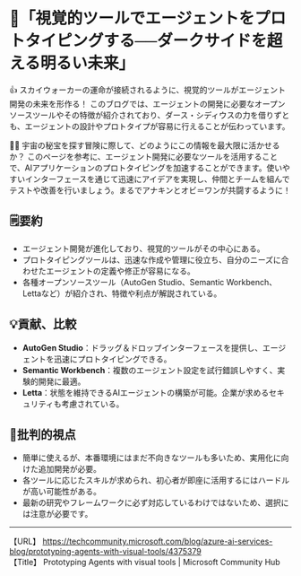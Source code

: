 # 🌌「視覚的ツールでエージェントをプロトタイピングする──ダークサイドを超える明るい未来」

👍 スカイウォーカーの運命が接続されるように、視覚的ツールがエージェント開発の未来を形作る！ このブログでは、エージェントの開発に必要なオープンソースツールやその特徴が紹介されており、ダース・シディウスの力を借りずとも、エージェントの設計やプロトタイプが容易に行えることが伝わっています。

🙋‍♂️ 宇宙の秘宝を探す冒険に際して、どのようにこの情報を最大限に活かせるか？
このページを参考に、エージェント開発に必要なツールを活用することで、AIアプリケーションのプロトタイピングを加速することができます。使いやすいインターフェースを通じて迅速にアイデアを実現し、仲間とチームを組んでテストや改善を行いましょう。まるでアナキンとオビ＝ワンが共闘するように！

## 🗒️要約

- エージェント開発が進化しており、視覚的ツールがその中心にある。
- プロトタイピングツールは、迅速な作成や管理に役立ち、自分のニーズに合わせたエージェントの定義や修正が容易になる。
- 各種オープンソースツール（AutoGen Studio、Semantic Workbench、Lettaなど）が紹介され、特徴や利点が解説されている。

## 💡貢献、比較

- **AutoGen Studio**：ドラッグ＆ドロップインターフェースを提供し、エージェントを迅速にプロトタイピングできる。
- **Semantic Workbench**：複数のエージェント設定を試行錯誤しやすく、実験的開発に最適。
- **Letta**：状態を維持できるAIエージェントの構築が可能。企業が求めるセキュリティも考慮されている。

## 🤔批判的視点

- 簡単に使えるが、本番環境にはまだ不向きなツールも多いため、実用化に向けた追加開発が必要。
- 各ツールに応じたスキルが求められ、初心者が即座に活用するにはハードルが高い可能性がある。
- 最新の研究やフレームワークに必ず対応しているわけではないため、選択には注意が必要です。

---

【URL】 <https://techcommunity.microsoft.com/blog/azure-ai-services-blog/prototyping-agents-with-visual-tools/4375379><br>
【Title】 Prototyping Agents with visual tools | Microsoft Community Hub

